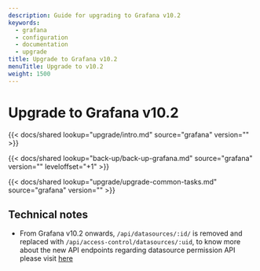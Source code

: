 ```yaml
---
description: Guide for upgrading to Grafana v10.2
keywords:
  - grafana
  - configuration
  - documentation
  - upgrade
title: Upgrade to Grafana v10.2
menuTitle: Upgrade to v10.2
weight: 1500
---
```


# Upgrade to Grafana v10.2

{{< docs/shared lookup="upgrade/intro.md" source="grafana" version="<GRAFANA VERSION>" >}}

{{< docs/shared lookup="back-up/back-up-grafana.md" source="grafana" version="<GRAFANA VERSION>" leveloffset="+1" >}}

{{< docs/shared lookup="upgrade/upgrade-common-tasks.md" source="grafana" version="<GRAFANA VERSION>" >}}

## Technical notes
- From Grafana v10.2 onwards, `/api/datasources/:id/` is removed and replaced with `/api/access-control/datasources/:uid`, to know more about the new API endpoints regarding datasource permission API please visit [here](https://grafana.com/docs/grafana/v10.2/developers/http_api/datasource_permissions/)
